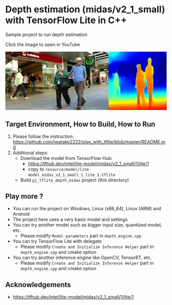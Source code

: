 # Depth estimation (midas/v2_1_small) with TensorFlow Lite in C++
Sample project to run depth estimation

Click the image to open in YouTube

[![00_doc/depth_midas.jpg](00_doc/depth_midas.jpg)](https://youtu.be/ho6KGlHmWHk)


## Target Environment, How to Build, How to Run
1. Please follow the instruction: https://github.com/iwatake2222/play_with_tflite/blob/master/README.md
2. Additional steps:
    - Download the model from TensorFlow Hub:
        - https://tfhub.dev/intel/lite-model/midas/v2_1_small/1/lite/1
        - copy to `resource/model/lite-model_midas_v2_1_small_1_lite_1.tflite`
    - Build  `pj_tflite_depth_midas` project (this directory)

## Play more ?
- You can run the project on Windows, Linux (x86_64), Linux (ARM) and Android
- The project here uses a very basic model and settings
- You can try another model such as bigger input size, quantized model, etc.
    - Please modify `Model parameters` part in `depth_engine.cpp`
- You can try TensorFlow Lite with delegate
    - Please modify `Create and Initialize Inference Helper` part in `depth_engine.cpp` and cmake option
- You can try another inference engine like OpenCV, TensorRT, etc.
    - Please modify `Create and Initialize Inference Helper` part in `depth_engine.cpp` and cmake option

## Acknowledgements
- https://tfhub.dev/intel/lite-model/midas/v2_1_small/1/lite/1


